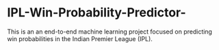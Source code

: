 # IPL-Win-Probability-Predictor-
This is an an end-to-end machine learning project focused on predicting win probabilities in the Indian Premier League (IPL). 
